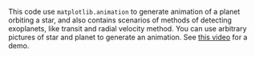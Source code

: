 This code use `matplotlib.animation` to generate animation of a planet orbiting a star, and also contains scenarios of methods of detecting exoplanets, like transit and radial velocity method. You can use arbitrary pictures of star and planet to generate an animation. See [this video](https://www.bilibili.com/video/BV1mq4y1a7Qy) for a demo.